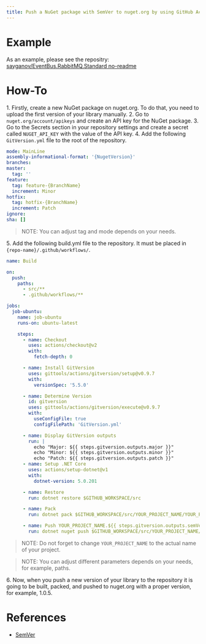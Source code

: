 ```yaml
---
title: Push a NuGet package with SemVer to nuget.org by using GitHub Actions
---
```


# Example

As an example, please see the repositry: <a href="https://github.com/sayganov/EventBus.RabbitMQ.Standard">sayganov/EventBus.RabbitMQ.Standard no-readme</a>

# How-To

1\. Firstly, create a new NuGet package on nuget.org. To do that, you need to upload the first version of your library manually.
2\. Go to `nuget.org/account/apikeys` and create an API key for the NuGet package.
3\. Go to the Secrets section in your repository settings and create a secret called `NUGET_API_KEY` with the value of the API key.
4\. Add the following `GitVersion.yml` file to the root of the repository.

```yaml
mode: MainLine
assembly-informational-format: '{NugetVersion}'
branches:
master:
  tag: ''
feature:
  tag: feature-{BranchName}
  increment: Minor
hotfix:
  tag: hotfix-{BranchName}
  increment: Patch
ignore:
sha: []
```

> NOTE: You can adjust tag and mode depends on your needs.

5\. Add the following build.yml file to the repository. It must be placed in `{repo-name}/.github/workflows/`.

```yaml
name: Build

on:
  push:
    paths:
      - src/**
      - .github/workflows/**

jobs:
  job-ubuntu:
    name: job-ubuntu
    runs-on: ubuntu-latest

    steps:
      - name: Checkout
        uses: actions/checkout@v2
        with:
          fetch-depth: 0

      - name: Install GitVersion
        uses: gittools/actions/gitversion/setup@v0.9.7
        with:
          versionSpec: '5.5.0'

      - name: Determine Version
        id: gitversion
        uses: gittools/actions/gitversion/execute@v0.9.7
        with:
          useConfigFile: true
          configFilePath: 'GitVersion.yml'

      - name: Display GitVersion outputs
        run: |
          echo "Major: ${{ steps.gitversion.outputs.major }}"
          echo "Minor: ${{ steps.gitversion.outputs.minor }}"
          echo "Patch: ${{ steps.gitversion.outputs.patch }}"
      - name: Setup .NET Core
        uses: actions/setup-dotnet@v1
        with:
          dotnet-version: 5.0.201

      - name: Restore
        run: dotnet restore $GITHUB_WORKSPACE/src

      - name: Pack
        run: dotnet pack $GITHUB_WORKSPACE/src/YOUR_PROJECT_NAME/YOUR_PROJECT_NAME.csproj -c Release -p:PackageVersion=${{ steps.gitversion.outputs.semVer }}

      - name: Push YOUR_PROJECT_NAME.${{ steps.gitversion.outputs.semVer }}
        run: dotnet nuget push $GITHUB_WORKSPACE/src/YOUR_PROJECT_NAME/bin/Release/YOUR_PROJECT_NAME.${{ steps.gitversion.outputs.semVer }}.nupkg -k ${{ secrets.NUGET_API_KEY }} -s https://api.nuget.org/v3/index.json
```

> NOTE: Do not forget to change `YOUR_PROJECT_NAME` to the actual name of your project.

> NOTE: You can adjust different parameters depends on your needs, for example, paths.

6\. Now, when you push a new version of your library to the repository it is going to be built, packed, and pushed to nuget.org with a proper version, for example, 1.0.5.

# References

- [SemVer](https://semver.org/)

